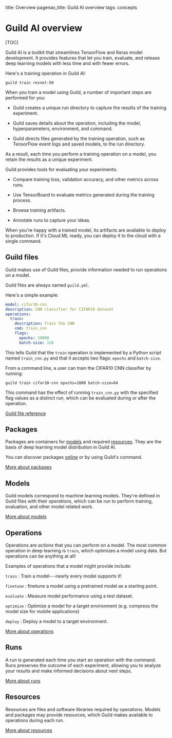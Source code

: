 title: Overview
pagenav_title: Guild AI overview
tags: concepts

# Guild AI overview

[TOC]

Guild AI is a toolkit that streamlines TensorFlow and Keras model
development. It provides features that let you train, evaluate, and
release deep learning models with less time and with fewer errors.

Here's a training operation in Guild AI:

``` command
guild train resnet-50
```

When you train a model using Guild, a number of important steps are
performed for you:

- Guild creates a unique run directory to capture the results of the
  training experiment.

- Guild saves details about the operation, including the model,
  hyperparameters, environment, and command.

- Guild directs files generated by the training operation, such as
  TensorFlow event logs and saved models, to the run directory.

As a result, each time you perform a training operation on a model,
you retain the results as a unique experiment.

Guild provides tools for evaluating your experiments:

- Compare training loss, validation accuracy, and other metrics across
  runs.

- Use TensorBoard to evaluate metrics generated during the training
  process.

- Browse training artifacts.

- Annotate runs to capture your ideas.

When you're happy with a trained model, its artifacts are available to
deploy to production. If it's Cloud ML ready, you can deploy it to the
cloud with a single command.

## Guild files

Guild makes use of Guild files, provide information needed to run
operations on a model.

Guild files are always named `guild.yml`.

Here's a simple example:

``` yaml
model: cifar10-cnn
description: CNN classifier for CIFAR10 dataset
operations:
  train:
    description: Train the CNN
    cmd: train_cnn
    flags:
      epochs: 10000
      batch-size: 128
```

This tells Guild that the `train` operation is implemented by a Python
script named `train_cnn.py` and that it accepts two flags: `epochs`
and `batch-size`.

From a command line, a user can train the CIFAR10 CNN classifier by
running:

```
guild train cifar10-cnn epochs=1000 batch-size=64
```

This command has the effect of running `train_cnn.py` with the
specified flag values as a distinct run, which can be evaluated during
or after the operation.

<a class="btn btn-primary" href="/docs/reference/guild-file/">Guild
file reference<i class="fa next"></i></a>

## Packages

Packages are containers for [models](#models) and required
[resources](#resources). They are the basis of deep learning model
distribution in Guild AI.

You can discover packages [online](/models/) or by using Guild's
[](cmd:search) command.

<a class="btn btn-primary" href="/docs/packages/">More about packages<i class="fa next"></i></a>

## Models

Guild models correspond to machine learning models. They're defined in
Guild files with their *operations*, which can be run to perform
training, evaluation, and other model related work.

<a class="btn btn-primary" href="/docs/models/">More about models<i class="fa next"></i></a>

## Operations

Operations are *actions* that you can perform on a model. The most
common operation in deep learning is `train`, which optimizes a model
using data. But operations can be anything at all!

Examples of operations that a model might provide include:

`train`
: Train a model---nearly every model supports it!

`finetune`
: finetune a model using a pretrained model as a starting point.

`evaluate`
: Measure model performance using a test dataset.

`optimize`
: Optimize a model for a target environment (e.g. compress the model
  size for mobile applications)

`deploy`
: Deploy a model to a target environment.

<a class="btn btn-primary" href="/docs/operations/">More about
operations<i class="fa next"></i></a>

## Runs

A *run* is generated each time you start an operation with the
[](cmd:run) command. Runs preserves the outcome of each experiment,
allowing you to analyze your results and make informed decisions about
next steps.

<a class="btn btn-primary" href="/docs/runs/">More about runs <i
class="fa next"></i></a>

## Resources

Resources are files and software libraries required by
operations. Models and packages may provide resources, which Guild
makes available to operations during each run.

<a class="btn btn-primary" href="/docs/resources/">More about resources <i
class="fa next"></i></a>
